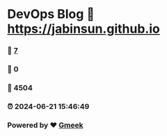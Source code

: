 # DevOps Blog :link: https://jabinsun.github.io 
### :page_facing_up: [7](https://jabinsun.github.io/tag.html) 
### :speech_balloon: 0 
### :hibiscus: 4504 
### :alarm_clock: 2024-06-21 15:46:49 
### Powered by :heart: [Gmeek](https://github.com/Meekdai/Gmeek)

